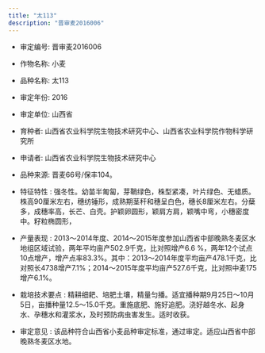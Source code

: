 ```yaml
---
title: "太113"
description: "晋审麦2016006"
---
```

* 审定编号:  晋审麦2016006

*  作物名称:  小麦

*  品种名称:  太113

*  审定年份:  2016

*  审定单位:  山西省

* 育种者:  山西省农业科学院生物技术研究中心、山西省农业科学院作物科学研究所

*  申请者:  山西省农业科学院生物技术研究中心

*  品种来源:  晋麦66号/保丰104。

*  特征特性 : 
强冬性。幼苗半匍匐，芽鞘绿色，株型紧凑，叶片绿色、无蜡质。株高90厘米左右，穗纺锤形，成熟期茎秆和穗呈白色，穗长8厘米左右。分蘖多，成穗率高，长芒、白壳。护颖卵圆形，颖肩方肩，颖嘴中弯，小穗密度中。籽粒椭圆形，
 
*  产量表现 : 
2013～2014年度、2014～2015年度参加山西省中部晚熟冬麦区水地组区域试验，两年平均亩产502.9千克，比对照增产6.6 %，两年12个试点10点增产，增产点率83.3%。其中：2013～2014年度平均亩产478.1千克，比对照长4738增产7.1%；2014～2015年度平均亩产527.6千克，比对照中麦175增产6.1%。

*  栽培技术要点 : 
精耕细耙、培肥土壤，精量匀播。适宜播种期9月25日～10月5日，亩播种量12.5～15.0千克。重施底肥、施好追肥。浇好越冬水、起身水、孕穗水和灌浆水，及时预防病虫害发生。适时收获。

*  审定意见 : 
该品种符合山西省小麦品种审定标准，通过审定。适应山西省中部晚熟冬麦区水地。
